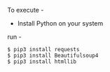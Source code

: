 To execute -
- Install Python on your system

run -
```
$ pip3 install requests
$ pip3 install Beautifulsoup4
$ pip3 install htmllib

```
